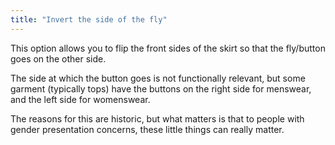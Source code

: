 ```yaml
---
title: "Invert the side of the fly"
---
```


This option allows you to flip the front sides of the skirt so that the fly/button goes on the other side.

The side at which the button goes is not functionally relevant, but some
garment (typically tops) have the buttons on the right side for menswear, and
the left side for womenswear.

The reasons for this are historic, but what matters is that to people with
gender presentation concerns, these little things can really matter.

